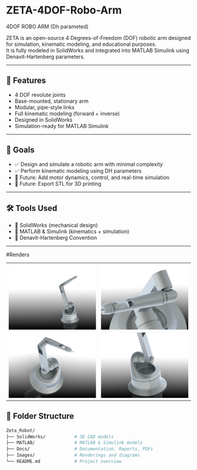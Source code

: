 
# ZETA-4DOF-Robo-Arm
4DOF ROBO ARM (Dh parameted)

ZETA is an open-source 4 Degrees-of-Freedom (DOF) robotic arm designed for simulation, kinematic modeling, and educational purposes.  
It is fully modeled in SolidWorks and integrated into MATLAB Simulink using Denavit-Hartenberg parameters.

---

## 📌 Features

- 4 DOF revolute joints
- Base-mounted, stationary arm
- Modular, pipe-style links
- Full kinematic modeling (forward + inverse)
- Designed in SolidWorks
- Simulation-ready for MATLAB Simulink

---

## 🎯 Goals

- ✅ Design and simulate a robotic arm with minimal complexity
- ✅ Perform kinematic modeling using DH parameters
- 🔄 Future: Add motor dynamics, control, and real-time simulation
- 🔄 Future: Export STL for 3D printing

---

## 🛠️ Tools Used

- 🧩 SolidWorks (mechanical design)
- 🧠 MATLAB & Simulink (kinematics + simulation)
- 📐 Denavit-Hartenberg Convention

---
#Renders
<table>
  <tr>
    <td><img src="https://github.com/ETA-Space01/ZETA-4DOF-Robo-Arm/blob/main/Images/Render1.JPG" width="300"/></td>
    <td><img src="https://github.com/ETA-Space01/ZETA-4DOF-Robo-Arm/blob/main/Images/Render2.JPG" width="300"/></td>
  </tr>
  <tr>
    <td><img src="https://github.com/ETA-Space01/ZETA-4DOF-Robo-Arm/blob/main/Images/Render3.JPG" width="300"/></td>
    <td><img src="https://github.com/ETA-Space01/ZETA-4DOF-Robo-Arm/blob/main/Images/Render4.JPG" width="300"/></td>
  </tr>
</table>

## 📂 Folder Structure

```bash
Zeta_Robot/
├── SolidWorks/           # 3D CAD models
├── MATLAB/               # MATLAB & Simulink models
├── Docs/                 # Documentation, Reports, PDFs
├── Images/               # Renderings and diagrams
└── README.md             # Project overview
